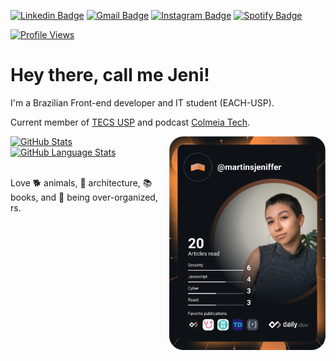 [![Linkedin Badge](https://img.shields.io/badge/LinkedIn-0077B5?style=for-the-badge&logo=linkedin&logoColor=white&link=https://www.linkedin.com/in/martinsjeniffer/)](https://www.linkedin.com/in/martinsjeniffer/)
[![Gmail Badge](https://img.shields.io/badge/Gmail-D14836?style=for-the-badge&logo=gmail&logoColor=white&link=mailto:martinsjeniffer24@gmail.com)](mailto:martinsjeniffer24@gmail.com)
[![Instagram Badge](https://img.shields.io/badge/Instagram-E4405F?style=for-the-badge&logo=instagram&logoColor=white&link=https://www.instagram.com/martins.jen/)](https://www.instagram.com/martins.jen/)
[![Spotify Badge](https://img.shields.io/badge/Spotify-1ED760?&style=for-the-badge&logo=spotify&logoColor=white&link=https://open.spotify.com/user/22xendsgtzaltdvyu6262a4ty?si=fa869563dfce41f0)](https://open.spotify.com/user/22xendsgtzaltdvyu6262a4ty?si=fa869563dfce41f0)

<a href="https://github.com/martinsjeniffer">
  <img
    src="https://komarev.com/ghpvc/?username=martinsjeniffer"
    alt="Profile Views"
  />
</a>

# Hey there, call me Jeni!

I'm a Brazilian Front-end developer and IT student (EACH-USP).

Current member of [TECS USP](https://tecs.ime.usp.br/) and podcast [Colmeia Tech](https://open.spotify.com/show/4fjNGBog1DYUsLOV4w5Kho?si=s6WYhSMCQmSXly4t6KewoQ&dl_branch=1).

<div align="left">
  <a href="https://app.daily.dev/martinsjeniffer">
    <img src="https://github.com/martinsjeniffer/martinsjeniffer/blob/main/devcard.svg" width="250" alt="Jeniffer Martins's Dev Card" align="right"/>
  </a>
</div>

<div>
  <a href="https://github.com/martinsjeniffer">
    <img
      src="https://github-readme-stats.vercel.app/api/?username=martinsjeniffer&count_private=true&theme=radical&showicons=true&hide=issues"
      alt="GitHub Stats"
      width="400"
    />
  </a>
    <a href="https://github.com/martinsjeniffer">
    <img
      src="https://github-readme-stats.vercel.app/api/top-langs/?username=martinsjeniffer&langs_count=5&theme=radical&layout=compact&hide=roff,makefile,shell"
      alt="GitHub Language Stats"
      width="400"
    />
  </a>
</div>

<br />

Love 🐕 animals, 🕍 architecture, 📚 books, and 📝 being over-organized, rs.
